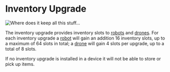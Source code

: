 # Inventory Upgrade

![Where does it keep all this stuff...](oredict:opencomputers:inventoryUpgrade)

The inventory upgrade provides inventory slots to [robots](../block/robot.md) and [drones](drone.md). For each inventory upgrade a [robot](../block/robot.md) will gain an addition 16 inventory slots, up to a maximum of 64 slots in total; a [drone](drone.md) will gain 4 slots per upgrade, up to a total of 8 slots.

If no inventory upgrade is installed in a device it will not be able to store or pick up items.
